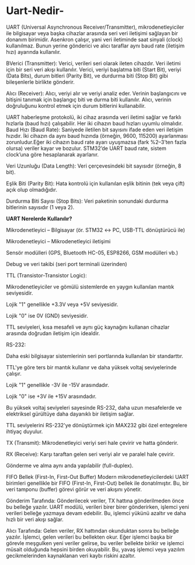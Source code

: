 # Uart-Nedir-
UART (Universal Asynchronous Receiver/Transmitter), mikrodenetleyiciler ile bilgisayar veya başka cihazlar arasında seri veri iletişimi sağlayan bir donanım birimidir. Asenkron çalışır, yani veri iletiminde saat sinyali (clock) kullanılmaz. Bunun yerine gönderici ve alıcı taraflar aynı baud rate (iletişim hızı) ayarında kullanılır.

BVerici (Transmitter): Verici, verileri seri olarak ileten cihazdır. Veri iletimi için bir seri veri akışı kullanılır. Verici, veriyi başlatma biti (Start Bit), veriyi (Data Bits), durum bitleri (Parity Bit), ve durdurma biti (Stop Bit) gibi bileşenlerle birlikte gönderir.

Alıcı (Receiver): Alıcı, veriyi alır ve veriyi analiz eder. Verinin başlangıcını ve bitişini tanımak için başlangıç biti ve durma biti kullanılır. Alıcı, verinin doğruluğunu kontrol etmek için durum bitlerini kullanabilir.

UART haberleşme protokolü, iki cihaz arasında veri iletimi sağlar ve farklı hızlarla (baud hızı) çalışabilir. Her iki cihazın baud hızları uyumlu olmalıdır.
Baud Hızı (Baud Rate): Saniyede iletilen bit sayısını ifade eden veri iletişim hızıdır. İki cihazın da aynı baud hızında (örneğin, 9600, 115200) ayarlanması zorunludur.Eğer iki cihazın baud rate ayarı uyuşmazsa (fark %2–3’ten fazla olursa) veriler kayar ve bozulur.
STM32’de UART baud rate, sistem clock’una göre hesaplanarak ayarlanır.

Veri Uzunluğu (Data Length): Veri çerçevesindeki bit sayısıdır (örneğin, 8 bit).

Eşlik Biti (Parity Bit): Hata kontrolü için kullanılan eşlik bitinin (tek veya çift) açık olup olmadığıdır.

Durdurma Biti Sayısı (Stop Bits): Veri paketinin sonundaki durdurma bitlerinin sayısıdır (1 veya 2).



**UART Nerelerde Kullanılır?**

Mikrodenetleyici – Bilgisayar (ör. STM32 ↔ PC, USB-TTL dönüştürücü ile)

Mikrodenetleyici – Mikrodenetleyici iletişimi

Sensör modülleri (GPS, Bluetooth HC-05, ESP8266, GSM modülleri vb.)

Debug ve veri takibi (seri port terminali üzerinden)






TTL (Transistor-Transistor Logic):

Mikrodenetleyiciler ve gömülü sistemlerde en yaygın kullanılan mantık seviyesidir.

Lojik "1" genellikle +3.3V veya +5V seviyesidir.

Lojik "0" ise 0V (GND) seviyesidir.

TTL seviyeleri, kısa mesafeli ve aynı güç kaynağını kullanan cihazlar arasında doğrudan iletişim için idealdir.

RS-232:

Daha eski bilgisayar sistemlerinin seri portlarında kullanılan bir standarttır.

TTL'ye göre ters bir mantık kullanır ve daha yüksek voltaj seviyelerinde çalışır.

Lojik "1" genellikle -3V ile -15V arasındadır.

Lojik "0" ise +3V ile +15V arasındadır.

Bu yüksek voltaj seviyeleri sayesinde RS-232, daha uzun mesafelerde ve elektriksel gürültüye daha dayanıklı bir iletişim sağlar.

TTL seviyelerini RS-232'ye dönüştürmek için MAX232 gibi özel entegrelere ihtiyaç duyulur.

TX (Transmit): Mikrodenetleyici veriyi seri hale çevirir ve hatta gönderir.

RX (Receive): Karşı taraftan gelen seri veriyi alır ve paralel hale çevirir.

Gönderme ve alma aynı anda yapılabilir (full-duplex).

FIFO Bellek (First-In, First-Out Buffer)
Modern mikrodenetleyicilerdeki UART birimleri genellikle bir FIFO (First-In, First-Out) bellek ile donatılmıştır. Bu, bir veri tamponu (buffer) görevi görür ve veri akışını yönetir.

Gönderim Tarafında: Gönderilecek veriler, TX hattına gönderilmeden önce bu belleğe yazılır. UART modülü, verileri birer birer gönderirken, işlemci yeni verileri belleğe yazmaya devam edebilir. Bu, işlemci yükünü azaltır ve daha hızlı bir veri akışı sağlar.

Alıcı Tarafında: Gelen veriler, RX hattından okunduktan sonra bu belleğe yazılır. İşlemci, gelen verileri bu bellekten okur. Eğer işlemci başka bir görevle meşgulken yeni veriler gelirse, bu veriler bellekte birikir ve işlemci müsait olduğunda hepsini birden okuyabilir. Bu, yavaş işlemci veya yazılım gecikmelerinden kaynaklanan veri kaybı riskini azaltır.
